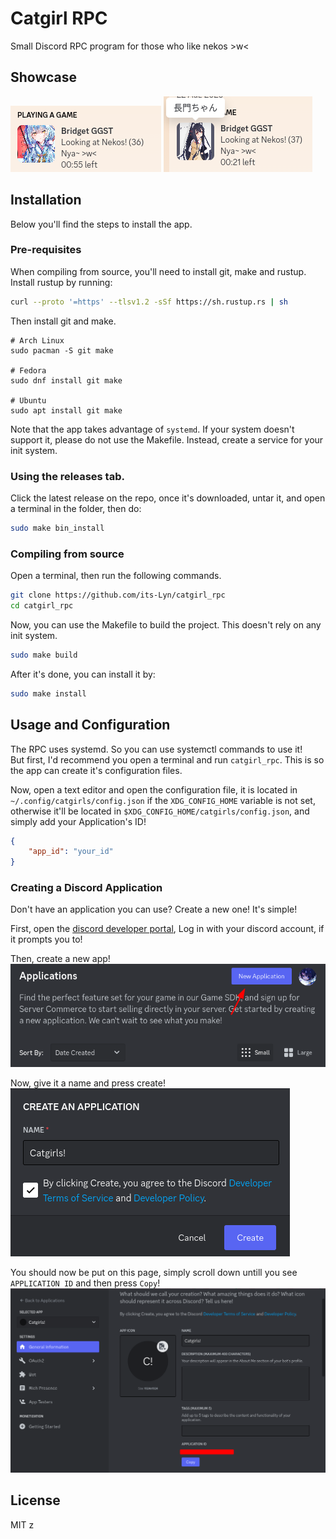 # Catgirl RPC

Small Discord RPC program for those who like nekos >w<

## Showcase
![Showcase](./assets/RPC_showcase.png)
![Showcase Artist](./assets/RPC_artist.png)

## Installation
Below you'll find the steps to install the app.

### Pre-requisites
When compiling from source, you'll need to install git, make and rustup.
Install rustup by running:
```bash
curl --proto '=https' --tlsv1.2 -sSf https://sh.rustup.rs | sh
```

Then install git and make.
```
# Arch Linux
sudo pacman -S git make

# Fedora
sudo dnf install git make

# Ubuntu
sudo apt install git make
```

Note that the app takes advantage of `systemd`. If your system doesn't support it, please do not use the Makefile. Instead, create a service for your init system.

### Using the releases tab.
Click the latest release on the repo, once it's downloaded, untar it, and open a terminal in the folder, then do:

```bash
sudo make bin_install
```

### Compiling from source
Open a terminal, then run the following commands.

```bash
git clone https://github.com/its-Lyn/catgirl_rpc
cd catgirl_rpc
```

Now, you can use the Makefile to build the project. This doesn't rely on any init system.

```bash
sudo make build
```

After it's done, you can install it by:

```bash
sudo make install
```

## Usage and Configuration

The RPC uses systemd. So you can use systemctl commands to use it! <br>
But first, I'd recommend you open a terminal and run `catgirl_rpc`. This is so the app can create it's configuration files. <br>

Now, open a text editor and open the configuration file, it is located in `~/.config/catgirls/config.json` if the `XDG_CONFIG_HOME` variable is not set, otherwise it'll be located in `$XDG_CONFIG_HOME/catgirls/config.json`, and simply add your Application's ID!

```json
{
    "app_id": "your_id"
}
```

### Creating a Discord Application
Don't have an application you can use? Create a new one! It's simple!

First, open the [discord developer portal](https://discord.com/developers/applications), Log in with your discord account, if it prompts you to!

Then, create a new app! <br>
![Create an app](./assets/Tutorial/tutorial_create.png)

Now, give it a name and press create! <br>
![Name App](./assets/Tutorial/tutorial_name.png)

You should now be put on this page, simply scroll down untill you see `APPLICATION ID` and then press `Copy`! <br>
![Get App ID](./assets/Tutorial/tutorial_id.png)

## License
MIT
z